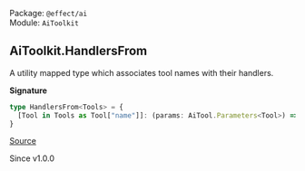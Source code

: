 Package: `@effect/ai`<br />
Module: `AiToolkit`<br />

## AiToolkit.HandlersFrom

A utility mapped type which associates tool names with their handlers.

**Signature**

```ts
type HandlersFrom<Tools> = {
  [Tool in Tools as Tool["name"]]: (params: AiTool.Parameters<Tool>) => AiTool.HandlerEffect<Tool>
}
```

[Source](https://github.com/Effect-TS/effect/tree/main/packages/ai/ai/src/AiToolkit.ts#L97)

Since v1.0.0